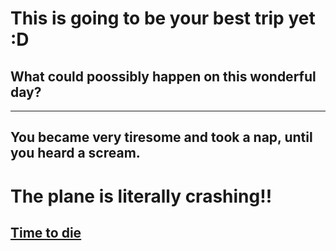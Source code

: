 # This is going to be your best trip yet :D
## What could poossibly happen on this wonderful day?
---
## You became very tiresome and took a nap, until you heard a scream.
# The plane is literally crashing!!
## [Time to die](death.md)